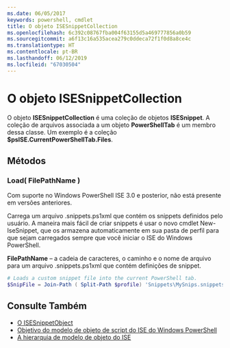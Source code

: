 ```yaml
---
ms.date: 06/05/2017
keywords: powershell, cmdlet
title: O objeto ISESnippetCollection
ms.openlocfilehash: 6c392c08767fba004f63155d5a469777856a0b59
ms.sourcegitcommit: a6f13c16a535acea279c0ddeca72f1f0d8a8ce4c
ms.translationtype: HT
ms.contentlocale: pt-BR
ms.lasthandoff: 06/12/2019
ms.locfileid: "67030504"
---
```

# <a name="the-isesnippetcollection-object"></a>O objeto ISESnippetCollection

O objeto **ISESnippetCollection** é uma coleção de objetos **ISESnippet**. A coleção de arquivos associada a um objeto **PowerShellTab** é um membro dessa classe. Um exemplo é a coleção **$psISE.CurrentPowerShellTab.Files**.

## <a name="methods"></a>Métodos

### <a name="load-filepathname-"></a>Load\( FilePathName \)

Com suporte no Windows PowerShell ISE 3.0 e posterior, não está presente em versões anteriores.

Carrega um arquivo .snippets.ps1xml que contém os snippets definidos pelo usuário. A maneira mais fácil de criar snippets é usar o novo cmdlet New-IseSnippet, que os armazena automaticamente em sua pasta de perfil para que sejam carregados sempre que você iniciar o ISE do Windows PowerShell.

**FilePathName** – a cadeia de caracteres, o caminho e o nome de arquivo para um arquivo .snippets.ps1xml que contém definições de snippet.

```powershell
# Loads a custom snippet file into the current PowerShell tab.
$SnipFile = Join-Path ( Split-Path $profile) 'Snippets\MySnips.snippets.ps1xml' $psISE.CurrentPowerShellTab.Snippets.Add($SnipPath)
```

## <a name="see-also"></a>Consulte Também

- [O ISESnippetObject](The-ISESnippetObject.md)
- [Objetivo do modelo de objeto de script do ISE do Windows PowerShell](Purpose-of-the-Windows-PowerShell-ISE-Scripting-Object-Model.md)
- [A hierarquia de modelo de objeto do ISE](The-ISE-Object-Model-Hierarchy.md)
